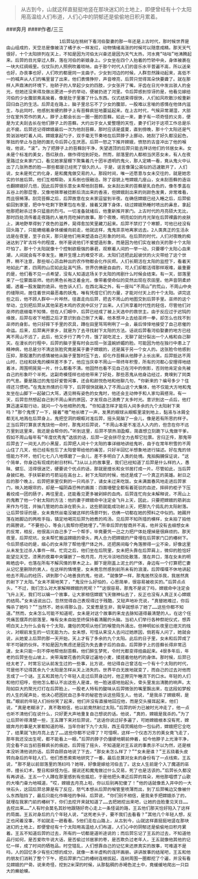 > 从古到今，山就这样直挺挺地竖在那块迷幻的土地上，即便曾经有十个太阳用高温给人们布道，人们心中的阴郁还是偷偷地日积月累着。

###奔月
####作者/三三

						1后羿站在桃树下看河伯娶妻的那一年还是上古时代，那时候世界是由山组成的，天空总是像被浇了橘子水一样发红，动物情绪高涨的时候可以随意成精。那天天气很好，十个太阳排列在天上，不知是因为河伯太兴奋还是因为天气太热，河水竟“咕咕”地沸腾起来。后羿的目光穿过人群，落在河伯的新娘身上。少女坐在四个人抬着的竹轿中央，身体被裹在一块大红绸缎里。仪仗队的人照例吹着唢呐，由于那个时代人们的音乐水平普遍不高，所以送亲也好，办丧事也好，人们吹的都是同一支曲子。少女到河边的时候，人群忽然躁动起来，高低不一的喊声从人们的嘴里冒了出来，他们表情狰狞，声音嘹亮，后羿只觉得耳朵快要聋了。就在那样人声鼎沸的环境下，抬轿子的人举起少女的四肢，少女张开了嘴，牙齿在日光中发出骇人的金光，但她还没来得及做出更进一步的举动，便被扔进了河里。令后羿感到惊讶的是，他看见嫁给河伯的少女腹部竟高耸着，像是肚子里塞了什么东西。仪式结束得很快，人们如风吹散沙般重新回归自己的生活。后羿走在路上，脑子里总忘不了少女的腹部，一股难以言喻的感情在他体内滋生，与此同时，他感到发硬的脖子上有苔藓疯狂地蔓延起来。在上古时代，气候异常潮湿，大部分在室外劳作的男人，脖子上都会长出一圈一圈的苔藓。如此一来，妻子有一项奇怪的义务，便是为丈夫刮去长在他们脖子上的苔藓。大约出于女人爱整理的天性，妻子们对于这项工作总是乐此不疲。后羿还记得嫦娥最后一次为他刮苔藓，那时应该是盛夏，直到傍晚，那十个太阳还是气势汹汹地盯着人间。嫦娥拿起勺子，双手毫无节奏地在后羿脖子上挪动，她刮了好久都没起色，笨拙的举止与丑陋的面孔令后羿心生厌恶。后羿一怒之下推开嫦娥，愤怒的古音冲出了他的喉咙，他说，“滚”。为了把脖子上的苔藓刮干净，失望透顶的后羿只能去拜访他们的邻居女未。女未是个标准的美女，唇红肤白，做作得恰到好处。然而，部落里的人都相当厌恶女未，有人在夜里路过女未家门口，看见她家屋棚下聚集着几十团半透明的鬼火，那人定睛一看，竟从鬼火中认出了几张熟悉的脸——那些都是已经死了很久的人。于是，谣言像蒲公英似的迅速散开了，人们说，女未是死亡的化身，是和魔鬼做交易的人。那段时间，唯一还愿意与女未交往的，就是她忠实的邻居后羿。他们互相帮助，关系倒也很融洽。除了容貌上甩嫦娥几座山，女未刮苔藓的造诣也翻嫦娥好几倍，因此后羿很乐意女未帮他刮苔藓。女未刮出来的苔藓是乳白色的，像冬季盖在五谷上的那层雪，又像地锦草被捻断后流出来的香液，但嫦娥刮出来的则颜色发黄，非常难看，而且很稀薄。刮完苔藓之后，后羿故意在女未家逗留到半夜。在确信嫦娥已经入睡之后，后羿偷偷回到家里，把中午吃剩下野果包在布里，接着又蹲下身体，绕过嫦娥熟睡时喷出的鼻息，拿起他那把射杀过多只猛兽的烈弓。一切准备就绪后，他重新推开家门。上古时代的月亮硕大无比，那时四处流传着走夜路的人被月亮吃掉的故事。那个夜晚，明亮如剑的月光架在后羿裸露的皮肤上，满地野草得到了夜色的滋养，晃得愈加笑里藏刀起来。后羿不禁打了个寒颤，可他已经没有回头路了，只能蜷缩着身体缓缓向前走，他就这样，鬼鬼祟祟地离家远去。2人类真正的生活永远是在夜里，至于白天，那只是他们用来塑造自己形象的时间。在后羿的时代，人们对夜晚的痴迷达到了旷古烁今的程度，倒不是说他们不爱塑造形象，而是因为他们实在被白天的那十个太阳吓怕了。那十个太阳就像十个控制欲极强的暴君，观察着人间的一举一动，只要哪个太阳心血来潮，人间就会有不幸发生。撇开生理上的难受不说，太阳们还把此起彼伏的火灾带给了这个世界，稍不注意，那些呕心沥血种出的农作物都会化作灰烬。人们长期活在太阳的监控下，看着天地如此广袤，四周的山峦如此趾高气扬，世界仿佛是自由的，可人们却都活得那样艰难，最重要的是，他们看不见一点希望，没有人知道这场关于太阳的闹剧什么时候会结束。有一天，部落里来了一位蒙面巫师。他的黑色长袍泛着金光，像带着使命似的突然出现在农田里。他声音阴柔娇媚，透着一股发酸的诡异。他告诉人们，在西北海之外，有一座叫“不周山”的荒山，不周山中央的缝隙间，居住着世间最恶毒的妖鬼，唯有凭借它们的力量，才能对付天上的十个太阳。讲完这些之后，他不顾人群中一片哗然，径直走向后羿，把去不周山的地图交到后羿手里。巫师的这个举动，立刻把后羿从其他呆若木鸡的农民中区分了出来。人们共享着时代性的轻信，尽管他们对巫师的底细毫不知情，但在人们眼中，后羿已经成了被上天选中的救世主。由于反应过于迟钝的缘故，后羿在收下地图之后才意识到自己倒了大霉，他本想冲上去给巫师一拳，却怎么也找不到巫师的身影。他只好摔下手里的农具，蹲在田里骂骂咧咧了一会，最后悻悻地接受了自己悲催的命运。后来，后羿离开家乡，就是为了去寻找射下太阳的方法。话说后羿看河伯娶妻的地方已经离不周山不远了，此后，他又步行了两个月，饿了就吃泥土，无聊了就分裂出一个人格和自己聊天。在漫长的行程中，后羿的脑子里有时会出现一张温婉娇媚的脸。可能因为他在独行中患上了精神病，他总是分不清这张脸究竟是属于妻子嫦娥的，还是属于另一个女人的。这张脸令他感到压抑，那股激烈的感情被他从脑子里暂时压下去，却化作苔藓从他脖子上长出来。后羿抵达不周山时，已经和妖鬼的模样差不多了。他应当庆幸不周山一带终年积雪，所有的河都心安理得地结着冰，周围明晃晃一片，什么都看不清。他固然也看不见自己在河中的倒影，否则他肯定会先被自己的形象吓个半死。这副奇模怪样也给他带来了好处，那些恶鬼从他身边经过，竟嗅到了同类的气息。要是路过的鬼恰好爱管闲事，还会和颜悦色地和他聊几句，“你新来的？编号多少？住得还习惯吧。”在鬼友热情的引导下，后羿很快就融入了不周山这个大集体，他不仅能大方地和鬼友坐在山脚下一起破口大骂，遇见稍有姿色的女鬼时，他还会主动伸手和人家勾肩搭背。有一天，后羿忽然想起自己到不周山来的原因，才发现自己浪费了太多时光。意识到这一点后，他打算迅速采取行动，就问一个与他相熟的鬼，“你知道怎样才能将人间多余的九个太阳射下来吗？”那个鬼愣了一下，接着“嗷”地长啸了一声，发黑的眼球从眼眶里滚到地上，黏液与冰屑全都无礼地溅在后羿身上。鬼把空洞的眼眶对准后羿，摇头晃脑了一会儿，像是若有所思的样子。正当后羿打算哀求鬼饶他一命时，那鬼对后羿说，“不周山本是不准活人入内的，但念在你不远万里到这里来，我还是会帮你的。”听到这里，后羿不禁热泪盈眶，简直想立刻跪下认鬼做干爹。假如不周山每年有“年度优秀鬼”选拔的话，后羿一定会拼尽全力去帮它拉票。言归正传，那鬼带后羿去了一间无人的小黑屋，后羿把人间十个太阳的事详细地讲给鬼听，由于在常年积雪的不周山住了几天，他已经有些忘了太阳曾带给他的痛苦，只好半回忆半想象地进行描述。好在鬼的领悟能力不坏，他们七七八八地琢磨了一会儿，差不多明白了人类的处境。鬼拍胸脯保证说，“这个简单，你身边有现成的射日材料。”3从以上的故事里，我们已经知道了后羿是什么样的人，愚昧、健忘、活得很迷茫，硬要说个优点的话，那就是擅长和女邻居打成一片。尽管如此，当后羿身披红袍、手扶崭新的弓箭站在高台上，射下太阳的时候，他还是成了一个真正的英雄。射日之后的那个晚上，后羿把家里仅剩的一只鸡杀了，请女未过来吃饭。女未满面春风地走进后羿家门，映入她眼帘的，却是一幅阴森恐怖的画面：四面墙壁全都有着斑驳的血迹，摔碎的柜子下压着绞成一团的肠子，再往里走，还能看见更多被剁碎的血肉。后羿连忙向女未解释说，不周山上的鬼教了他一个射太阳的方法：他的妻子嫦娥命中注定会飞升上天，因此，只要把嫦娥的筋剥出来作为弓弦，并抽几管她的血涂在箭头上，这些箭就能成功射上天，把那九个捣乱的太阳射落。让后羿惊讶的是，女未竟然丝毫没被这样的场景吓到，仿佛一切都在她的预料之中似的。她踢开落在她脚边的两枚手指，镇定地喝完后羿为她煮的鸡汤。见后羿不知所措的模样，女未拍了拍他的肩膀说，“不要担心，等会儿我帮你把她埋了。”所幸后羿的智商并不高，他并没有去细想女未的反常，相反，他很高兴自己多了一个帮手，毕竟要凭一己之力把尸体处理掉是很麻烦的。那天夜里，后羿挖坑，女未帮忙搬运嫦娥的骨头，两人合力把嫦娥的尸骨埋在后羿家门口的椿树下。令后羿感动的是，细心的女未除了帮他埋尸体之外，还把房间每个角落擦得一尘不染，好像这里从未发生过杀人事件一样。忙完之后，他们坐在后院里，女未把头靠在后羿肩上，微仰的脸恰好能望见天空。漆黑的夜幕中央镶嵌了一枚月亮，月光冷淡地四处散落，落在井口，落在女未的明眸皓齿中，也落在所有不解风情的草木之上。脚下是刚盖上泥土的尸体，身边有一个打算把亡妻从记忆里删除的男人，在这样的情境里，女未竟忽然感到前所未有的浪漫。后羿喋喋不休地讲起他去不周山的经历，讲到那个心地善良的鬼，他说，“就像梦一样，那鬼居然没杀我，我居然真的射下了太阳。”女未不屑地笑了，“鬼没什么好怕的，心思简单，很容易被收买的。”后羿点点头，“不过，我们怎么对大家解释嫦娥的死呢？”“这很容易，那鬼不是说了吗，嫦娥命中注定会飞升上天，我们可以编一个故事，让大家相信嫦娥飞天做神仙去了，反正也没有人真正关心嫦娥的结局。”女未话说出口，忽然觉得自己表现得过于残酷，又轻声地补充说，“真替她难过，你后悔杀了她吗？”“当然不，她长得那么丑，又爱惹是生非，我早就想杀了她了……这些你都不知道。”然而，女未怎么可能不知道呢，女未是对这个故事的来龙去脉知道得最清楚的人。在这个任凭痛苦摆弄的部落里，唯有女未自始至终保持着清醒的头脑。当初人们举行各种祭祀仪式，想弄明白天上为什么会有十个太阳，庸俗的梵呗从他们的喉管向外涌出，但神明如长夜里已熄灭的烛火，对眼前发生的一切无能为力。女未想，可惜从来没人去问过她原因，倘若有人问了，她就会说，从她爱上后羿的那一天开始，天上才有了多余的九个太阳。此后的日子里，女未和后羿成了牢不可破的伙伴。不知是因为焦虑还是因为失去妻子后的自由，后羿脖子上的苔藓长得非常迅速，女未只能一刻不停地帮他刮苔藓。他们醉生梦死，令时光都变得扭曲起来。4很多年后，年老的后羿坐在山坡上，夹带海棠花香的风穿过遍地小麦，揉搓着他枯朽的身体。那时候，后羿已经太老了，时常忘记从前发生过的一些事，比方说，他记得自己曾活在一个有十个太阳的时代，可是他不记得其余九个太阳是怎样从天上消失的。世界平白无故地就变了，而自己的过去对他而言成了一个谜。王五和其他几个年轻人走过后羿身边时，他正擦完午睡流下的口水。年轻的人们和他打招呼，但他怎么都认不出这些人是谁，他一脸迷惑地抬起头，骨头里发出清脆的响声。太阳如巨大的聚光灯打在后羿脸上，一股老人特有的酸味从后羿微张的嘴里飘出来，在这段如梦般的人生的尾声处，他决心把困扰自己多年的秘密告诉这些陌生人。他说，“是我杀了嫦娥啊，是我。”眼前的年轻人们纷纷笑了起来，他们并没有直接地回应他，而是交头接耳起来，他们说，“真是老糊涂了，真不敢相信，他以前竟然射过太阳。”后羿的听力已被时光冲走了，他一点也听不清他们在说什么，只好更大声地重复自己想说的话。他说，“真的，嫦娥是我杀的。”为了让后羿听得清楚一些，王五蹲下来对后羿说，“这话你说过好多遍了，可她嫦娥根本没有死，嫦娥奔月的事是大家都知道的呀。当年你射下九个太阳，西王母赏赐给你一包仙药，嫦娥把它全吃了，结果就飞到月亮上去了……这些你都不记得了？可惜啊，这样一个仪态万方的美女竟飞走了，那年我还没出生呢，都不能看上一眼。”后羿的脖子仍僵硬地朝前伸着，如今他脖子上光滑干净，完全看不出当初苔藓疯长的痕迹。后羿摇了摇头，不知道是对王五说的事表示不以为然，还是根本没听清他说的话。后羿自顾自地说了下去，“那女未怎么样了？”“女未是谁？”王五挠着头皮转向身后的年轻人们，他们悉悉索索地研究了一番，最后总算对女未的身份有了一点线索。王五说，“那不是以前部落里的荡妇吗？她呀，好像是嫁给河伯去了。这女人生前是个入了魔道的巫师，擅长幻术，整日和妖怪为伍，据说还和魔鬼做过什么交易，死了也是活该的。”后羿长久都没有再讲话，王五一个人蹲在那里感到有些尴尬，于是他把头凑近后羿的耳朵，用他那唱惯了山歌的大嗓门奋力地喊道，“哎，嫦娥去月亮上啦，你以后别再犯傻了！”他的话就像丢入井中的一大块石头，这回后羿总算是有了反应，怒气本想从后羿的喉管里喷薄而出，到了后羿嘴边又像被什么东西阻挡了，最后只能化作嘶哑的争辩。后羿说，“你们别不相信，是我亲手把嫦娥杀了的，就埋在我家门前的椿树下，你们去挖开来就知道了……去把她挖出来吧，让她的丑脸重见天日……去挖出来……”人有时会莫名其妙地跟随好奇心走上一条怪诞的路，王五他们那天恰好陷入了这样的局面。王五对身后的几个年轻人说，“这死老头子，要不我们去看看？”其他几个年轻人想，反正也闲着没事，不如就走一趟看看。5他们走在山路上，从古到今，山就这样直挺挺地竖在那块迷幻的土地上，即便曾经有十个太阳用高温给人们布道，人们心中的阴郁还是偷偷地日积月累着。王五不知道后羿的过去，所有的一切都是道听途说的；而后羿忘记了王五的过去，不知道他品行如何，是否爱吹牛说大话，是否偷过邻居家的枣，是否欺负过老年人，王五就像他其他的记忆一样，成了时间的牺牲品。时空错乱，人们想靠自己的记忆来还原真实的故事，可难道不是吗，人的回忆多少有些幻想的成分，就像一本半虚构的连环画册。讲讲故事的结尾吧，王五和他的朋友们消耗了整个下午，把后羿家门口的椿树连根拔起，连树周围一圈都挖了个遍，并没有看见嫦娥的尸骨。说来奇怪，挖到2米深的时候，从那黏稠的赤褐色泥土中，竟缓缓地爬出一只巨大的癞蛤蟆。			  		